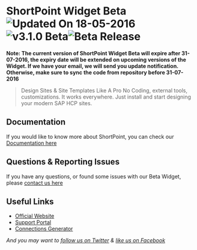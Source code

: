 # ShortPoint Widget Beta ![Updated On 18-05-2016](https://img.shields.io/badge/Updated%20On-18--05--2016-brightgreen.svg) ![v3.1.0 Beta](https://img.shields.io/badge/version-3.1.0-brightgreen.svg)![Beta Release](https://img.shields.io/badge/Beta-Release-red.svg)

**Note: The current version of ShortPoint Widget Beta will expire after 31-07-2016, the expiry date will be extended on upcoming versions of the Widget. If we have your email, we will send you update notification. Otherwise, make sure to sync the code from repository before 31-07-2016**


> Design Sites & Site Templates Like A Pro
No Coding, external tools, customizations. It works everywhere. Just install and start designing your modern SAP HCP sites.

## Documentation

If you would like to know more about ShortPoint, you can check our [Documentation here](http://support.shortpoint.com/support/solutions/articles/1000231482)

## Questions & Reporting Issues

If you have any questions, or found some issues with our Beta Widget, please [contact us here](http://support.shortpoint.com/support/tickets/new)


## Useful Links

* [Official Website](http://www.shortpoint.com/)
* [Support Portal](http://support.shortpoint.com/)
* [Connections Generator](http://shortpoint.github.io/shortpoint-widget-beta/connections-generator/)

*And you may want to [follow us on Twitter](http://twitter.com/shortpoint_tw)
 & [like us on Facebook](https://www.facebook.com/Shortpoint/)*

